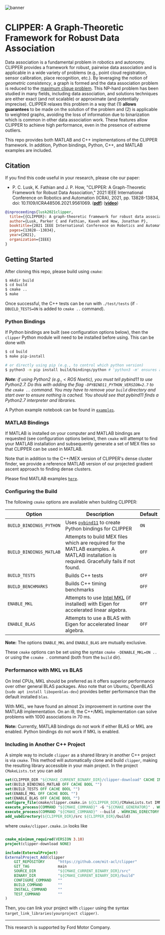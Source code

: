 ![banner](https://github.com/mit-acl/clipper/wiki/assets/banner.png)

CLIPPER: A Graph-Theoretic Framework for Robust Data Association
================================================================

Data association is a fundamental problem in robotics and autonomy. CLIPPER provides a framework for robust, pairwise data association and is applicable in a wide variety of problems (e.g., point cloud registration, sensor calibration, place recognition, etc.). By leveraging the notion of *geometric consistency*, a graph is formed and the data association problem is reduced to the [maximum clique problem](https://en.wikipedia.org/wiki/Clique_problem). This NP-hard problem has been studied in many fields, including data association, and solutions techniques are either exact (and not scalable) or approximate (and potentially imprecise). CLIPPER relaxes this problem in a way that (1) **allows guarantees** to be made on the solution of the problem and (2) is applicable to weighted graphs, avoiding the loss of information due to binarization which is common in other data association work. These features allow CLIPPER to achieve high performance, even in the presence of extreme outliers.

This repo provides both MATLAB and C++ implementations of the CLIPPER framework. In addition, Python bindings, Python, C++, and MATLAB examples are included.

## Citation

If you find this code useful in your research, please cite our paper:

- P. C. Lusk, K. Fathian and J. P. How, "CLIPPER: A Graph-Theoretic Framework for Robust Data Association," 2021 IEEE International Conference on Robotics and Automation (ICRA), 2021, pp. 13828-13834, doi: 10.1109/ICRA48506.2021.9561069. ([**pdf**](https://arxiv.org/pdf/2011.10202.pdf)) ([**video**](https://youtu.be/QYLHueMhShY))

```bibtex
@inproceedings{lusk2021clipper,
  title={{CLIPPER}: A graph-theoretic framework for robust data association},
  author={Lusk, Parker C and Fathian, Kaveh and How, Jonathan P},
  booktitle={2021 IEEE International Conference on Robotics and Automation (ICRA)},
  pages={13828--13834},
  year={2021},
  organization={IEEE}
}
```

## Getting Started

After cloning this repo, please build using `cmake`:

```bash
$ mkdir build
$ cd build
$ cmake ..
$ make
```

Once successful, the C++ tests can be run with `./test/tests` (if `-DBUILD_TESTS=ON` is added to `cmake ..` command).

### Python Bindings

If Python bindings are built (see configuration options below), then the `clipper` Python module will need to be installed before using. This can be done with

```bash
$ cd build
$ make pip-install

# or directly using pip (e.g., to control which python version)
$ python3 -m pip install build/bindings/python # 'python3 -m' ensures appropriate pip version is used
```

***Note**: if using Python2 (e.g., < ROS Noetic), you must tell pybind11 to use Python2.7. Do this with adding the flag `-DPYBIND11_PYTHON_VERSION=2.7` to the `cmake ..` command. You may have to remove your `build` directory and start over to ensure nothing is cached. You should see that pybind11 finds a Python2.7 interpreter and libraries.*

A Python example notebook can be found in [`examples`](examples/python).

### MATLAB Bindings

If MATLAB is installed on your computer and MATLAB bindings are requested (see configuration options below), then `cmake` will attempt to find your MATLAB installation and subsequently generate a set of MEX files so that CLIPPER can be used in MATLAB.

Note that in addition to the C++/MEX version of CLIPPER's dense cluster finder, we provide a reference MATLAB version of our projected gradient ascent approach to finding dense clusters.

Please find MATLAB examples [`here`](examples/matlab).

### Configuring the Build

The following `cmake` options are available when building CLIPPER:

| Option                  | Description                                                                                                                                                                     | Default |
|-------------------------|---------------------------------------------------------------------------------------------------------------------------------------------------------------------------------|---------|
| `BUILD_BINDINGS_PYTHON` | Uses [`pybind11`](https://github.com/pybind/pybind11) to create Python bindings for CLIPPER                                                                                     | `ON`    |
| `BUILD_BINDINGS_MATLAB` | Attempts to build MEX files which are required for the MATLAB examples. A MATLAB installation is required. Gracefully fails if not found.                                     | `OFF`    |
| `BUILD_TESTS`           | Builds C++ tests                                                                                                                                                                | `OFF`    |
| `BUILD_BENCHMARKS`      | Builds C++ timing benchmarks                                                                                                                                                                | `OFF`    |
| `ENABLE_MKL`            | Attempts to use [Intel MKL](https://software.intel.com/content/www/us/en/develop/tools/oneapi/components/onemkl.html) (if installed) with Eigen for accelerated linear algebra. | `OFF`   |
| `ENABLE_BLAS`           | Attempts to use a BLAS with Eigen for accelerated linear algebra.                                                                                                               | `OFF`   |

**Note:** The options `ENABLE_MKL` and `ENABLE_BLAS` are mutually exclusive.

These `cmake` options can be set using the syntax `cmake -DENABLE_MKL=ON ..` or using the `ccmake .` command (both from the `build` dir).

### Performance with MKL vs BLAS

On Intel CPUs, MKL should be preferred as it offers superior performance over other general BLAS packages. Also note that on Ubuntu, OpenBLAS (`sudo apt install libopenblas-dev`) provides better performance than the default installed `blas`.

With MKL, we have found an almost 2x improvement in runtime over the MATLAB implementation. On an i9, the C++/MKL implementation can solve problems with 1000 associations in 70 ms.

**Note:** Currently, MATLAB bindings do not work if either BLAS or MKL are enabled. Python bindings do not work if MKL is enabled.

### Including in Another C++ Project

A simple way to include `clipper` as a shared library in another C++ project is via `cmake`. This method will automatically clone and build `clipper`, making the resulting library accessible in your main project. In the project `CMakeLists.txt` you can add

```cmake
set(CLIPPER_DIR "${CMAKE_CURRENT_BINARY_DIR}/clipper-download" CACHE INTERNAL "CLIPPER build dir" FORCE)
set(BUILD_BINDINGS_MATLAB OFF CACHE BOOL "")
set(BUILD_TESTS OFF CACHE BOOL "")
set(ENABLE_MKL OFF CACHE BOOL "")
set(ENABLE_BLAS OFF CACHE BOOL "")
configure_file(cmake/clipper.cmake.in ${CLIPPER_DIR}/CMakeLists.txt IMMEDIATE @ONLY)
execute_process(COMMAND "${CMAKE_COMMAND}" -G "${CMAKE_GENERATOR}" . WORKING_DIRECTORY ${CLIPPER_DIR})
execute_process(COMMAND "${CMAKE_COMMAND}" --build . WORKING_DIRECTORY ${CLIPPER_DIR})
add_subdirectory(${CLIPPER_DIR}/src ${CLIPPER_DIR}/build)
```

where `cmake/clipper.cmake.in` looks like

```cmake

cmake_minimum_required(VERSION 3.10)
project(clipper-download NONE)

include(ExternalProject)
ExternalProject_Add(clipper
    GIT_REPOSITORY      "https://github.com/mit-acl/clipper"
    GIT_TAG             main
    SOURCE_DIR          "${CMAKE_CURRENT_BINARY_DIR}/src"
    BINARY_DIR          "${CMAKE_CURRENT_BINARY_DIR}/build"
    CONFIGURE_COMMAND   ""
    BUILD_COMMAND       ""
    INSTALL_COMMAND     ""
    TEST_COMMAND        ""
)
```

Then, you can link your project with `clipper` using the syntax `target_link_libraries(yourproject clipper)`.

---

This research is supported by Ford Motor Company.
